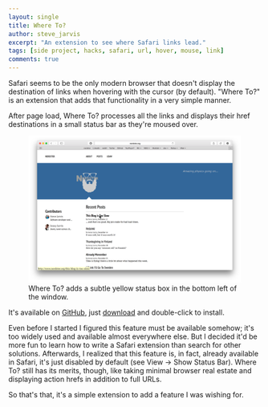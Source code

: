 ```yaml
---
layout: single
title: Where To?
author: steve_jarvis
excerpt: "An extension to see where Safari links lead."
tags: [side project, hacks, safari, url, hover, mouse, link]
comments: true
---
```


Safari seems to be the only modern browser that doesn't display the destination
of links when hovering with the cursor (by default). "Where To?" is an extension
that adds that functionality in a very simple manner.

After page load, Where To? processes all the links and displays their
href destinations in a small status bar as they're moused over.

<figure>
    <a href="/assets/images/where-to-screenshot.png"><img src="/assets/images/where-to-screenshot.png"></a>
    <figcaption>Where To? adds a subtle yellow status box in the bottom left of
    the window.</figcaption>
</figure>

It's available on [GitHub](https://github.com/stevejarvis/whereto), just
[download](https://github.com/stevejarvis/whereto/blob/master/bld/whereto.safariextz?raw=true)
and double-click to install.

Even before I started I figured this feature must be available somehow; it's too
widely used and available almost everywhere else. But I decided it'd be more fun
to learn how to write a Safari extension than search for other solutions.
Afterwards, I realized that this feature is, in fact, already available in
Safari, it's just disabled by default (see View -> Show Status Bar). Where To?
still has its merits, though, like taking minimal browser real estate and
displaying action hrefs in addition to full URLs.

So that's that, it's a simple extension to add a feature I was wishing for.
